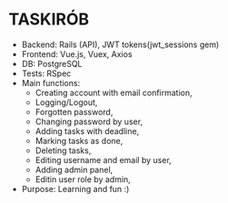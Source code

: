 # TASKIRÓB

- Backend: Rails (API), JWT tokens(jwt_sessions gem)
- Frontend: Vue.js, Vuex, Axios
- DB: PostgreSQL
- Tests: RSpec
- Main functions: 
  - Creating account with email confirmation,
  - Logging/Logout,
  - Forgotten password,
  - Changing password by user, 
  - Adding tasks with deadline,
  - Marking tasks as done,
  - Deleting tasks,
  - Editing username and email by user,
  - Adding admin panel,
  - Editin user role by admin,
- Purpose: Learning and fun :)
  
